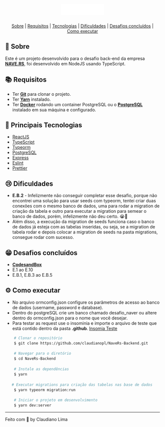 <h1 align="center">
<img alt="Nave" src=".github/logo.png" />
</h1>

<p align="center">
 <a href="#-sobre">Sobre</a> |
 <a href="#-requisitos">Requisitos</a> |
 <a href="#-tecnologias">Tecnologias</a> |
 <a href="#-dificuldades">Dificuldades</a> |
 <a href="#-desafio-concluídos">Desafios concluídos</a> |
 <a href="#%EF%B8%8F-como-executar">Como executar</a>
</p>

## 🚀 Sobre
Este é um projeto desenvolvido para o desafio back-end da empresa [**NAVE.RS**](https://nave.rs/), foi desenvolvido em NodeJS usando TypeScript.

## 📚 Requisitos
- Ter [**Git**](https://git-scm.com/) para clonar o projeto.
- Ter [**Yarn**](https://yarnpkg.com/) instalado.
- Ter [**Docker**](https://www.docker.com/) rodando um container PostgreSQL ou o [**PostgreSQL**](https://www.postgresql.org/) instalado em sua máquina e configurado.

## 🚀 Principais Tecnologias
- [ReactJS](https://github.com/facebook/react)
- [TypeScript](https://github.com/microsoft/TypeScript)
- [Typeorm](https://github.com/typeorm/typeorm)
- [PostgreSQL](https://github.com/postgres/postgres)
- [Express](https://github.com/expressjs/express)
- [Eslint](https://github.com/eslint/eslint)
- [Prettier](https://github.com/prettier/prettier)

## 😢 Dificuldades
- **E.B.2** - Infelizmente não conseguir completar esse desafio, porque não encontrei uma solução para usar seeds com typeorm, tentei criar duas conexões com o mesmo banco de dados, uma para rodar a migration de criação da tabela e outro para executar a migration para semear o banco de dados, porém, infelizmente não deu certo. 😭😤
- Além disso, a execução da migration de seeds funciona caso o banco de dados já esteja com as tabelas inseridas, ou seja, se a migration de tabela rodar e depois colocar a migration de seeds na pasta migrations, consegue rodar com sucesso.

## 😁 Desafios concluídos
- [**CodesandBox**](https://codesandbox.io/s/teste-estagio-template-forked-39qn5)
- E.1 ao E.10
- E.B.1, E.B.3 ao E.B.5

## ⚙️ Como executar
- No arquivo ormconfig.json configure os parâmetros de acesso ao banco de dados (username, password e database).
- Dentro do postgreSQL crie um banco chamado desafio_naver ou altere dentro do ormconfig.json para o nome que você desejar.
- Para testar as request use o insominia e importe o arquivo de teste que está contido dentro da pasta **.github**. <a href="./.github/Insomnia.json">Insomia Teste</a>
```bash
    # Clonar o repositório
    $ git clone https://github.com/claudianopl/NaveRs-Backend.git

    # Navegar para o diretório
    $ cd NaveRs-Backend

    # Instale as dependências
    $ yarn

   # Executar migrations para criação das tabelas nas base de dados
    $ yarn typeorm migration:run

    # Iniciar o projeto em desenvolvimento
    $ yarn dev:server
```

---
Feito com 💜 by Claudiano Lima
